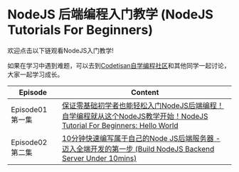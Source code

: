 # NodeJS 后端编程入门教学 (NodeJS Tutorials For Beginners)

欢迎点击以下链观看NodeJS入门教学! 

如果在学习中遇到难题，可以去到[Codetisan自学编程社区](https://bit.ly/2AHylzN)和其他同学一起讨论，大家一起学习成长。


| Episode | Content |
| ------ | ------ |
| Episode01 第一集 | [保证零基础初学者也能轻松入门NodeJS后端编程！自学编程就从这个NodeJS教学开始！NodeJS Tutorial For Beginners: Hello World](https://youtu.be/PQoK7r4MJoQ) |
| Episode02 第二集 | [10分钟快速编写属于自己的Node JS后端服务器 - 迈入全端开发的第一步 (Build NodeJS Backend Server Under 10mins)](https://youtu.be/zHB1dn8FU44) |
